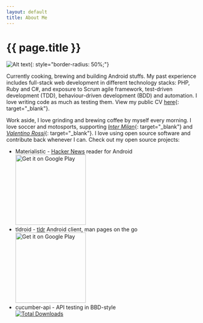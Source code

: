 ```yaml
---
layout: default
title: About Me
---
```


# {{ page.title }}

![Alt text](https://avatars1.githubusercontent.com/u/1978015?v=3&s=150){: style="border-radius: 50%;"}

Currently cooking, brewing and building Android stuffs. My past experience includes full-stack web development in different technology stacks: PHP, Ruby and C#, and exposure to Scrum agile framework, test-driven development (TDD), behaviour-driven development (BDD) and automation. I love writing code as much as testing them. View my public CV [here](/cv){: target="_blank"}.

Work aside, I love grinding and brewing coffee by myself every morning. I love soccer and motosports, supporting [*Inter Milan*](http://www.inter.it/en/hp){: target="_blank"} and [*Valentino Rossi*](http://www.valentinorossi.com/en/){: target="_blank"}. I love using open source software and contribute back whenever I can. Check out my open source projects:

* Materialistic - [Hacker News](https://news.ycombinator.com/) reader for Android  
[<img src="https://play.google.com/intl/en_us/badges/images/generic/en-play-badge.png" alt="Get it on Google Play" width="185px" />](https://play.google.com/store/apps/details?id=io.github.hidroh.materialistic&referrer=utm_source%3Dhidroh.com)
* tldroid - [tldr](https://github.com/tldr-pages/tldr) Android client, man pages on the go  
[<img src="https://play.google.com/intl/en_us/badges/images/generic/en-play-badge.png" alt="Get it on Google Play" width="185px" />](https://play.google.com/store/apps/details?id=io.github.hidroh.tldroid&referrer=utm_source%3Dhidroh.com)
* cucumber-api - API testing in BBD-style  
[![Total Downloads](http://ruby-gem-downloads-badge.herokuapp.com/cucumber-api?type=total)](https://rubygems.org/gems/cucumber-api)
